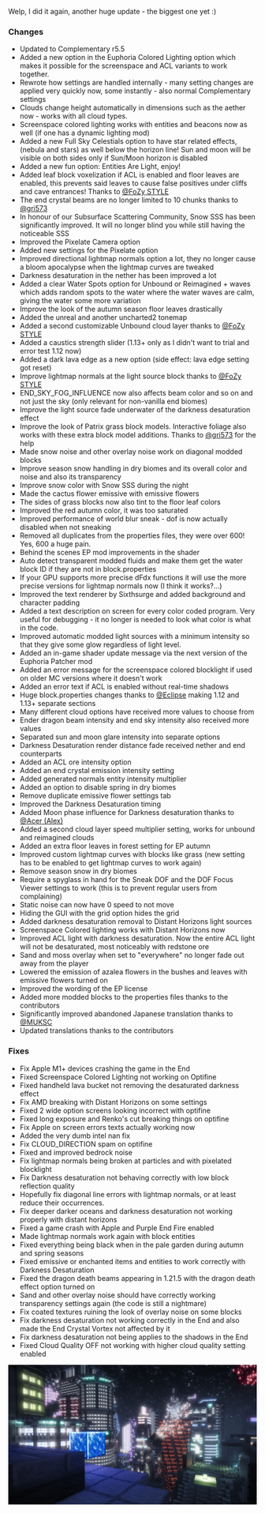 Welp, I did it again, another huge update - the biggest one yet :)
### Changes
- Updated to Complementary r5.5
- Added a new option in the Euphoria Colored Lighting option which makes it possible for the screenspace and ACL variants to work together.
- Rewrote how settings are handled internally - many setting changes are applied very quickly now, some instantly - also normal Complementary settings
- Clouds change height automatically in dimensions such as the aether now - works with all cloud types.
- Screenspace colored lighting works with entities and beacons now as well (if one has a dynamic lighting mod)
- Added a new Full Sky Celestials option to have star related effects, (nebula and stars) as well below the horizon line! Sun and moon will be visible on both sides only if Sun/Moon horizon is disabled
- Added a new fun option: Entities Are Light, enjoy!
- Added leaf block voxelization if ACL is enabled and floor leaves are enabled, this prevents said leaves to cause false positives under cliffs and cave entrances! Thanks to [@FoZy STYLE](https://github.com/FoZy-STYLE)
- The end crystal beams are no longer limited to 10 chunks thanks to [@gri573](https://github.com/gri573)
- In honour of our Subsurface Scattering Community, Snow SSS has been significantly improved. It will no longer blind you while still having the noticeable SSS
- Improved the Pixelate Camera option
- Added new settings for the Pixelate option
- Improved directional lightmap normals option a lot, they no longer cause a bloom apocalypse when the lightmap curves are tweaked
- Darkness desaturation in the nether has been improved a lot
- Added a clear Water Spots option for Unbound or Reimagined + waves which adds random spots to the water where the water waves are calm, giving the water some more variation
- Improve the look of the autumn season floor leaves drastically
- Added the unreal and another uncharted2 tonemap
- Added a second customizable Unbound cloud layer thanks to [@FoZy STYLE](https://github.com/FoZy-STYLE)
- Added a caustics strength slider (1.13+ only as I didn't want to trial and error test 1.12 now)
- Added a dark lava edge as a new option (side effect: lava edge setting got reset)
- Improve lightmap normals at the light source block thanks to [@FoZy STYLE](https://github.com/FoZy-STYLE)
- END_SKY_FOG_INFLUENCE now also affects beam color and so on and not just the sky (only relevant for non-vanilla end biomes)
- Improve the light source fade underwater of the darkness desaturation effect
- Improve the look of Patrix grass block models. Interactive foliage also works with these extra block model additions. Thanks to [@gri573](https://github.com/gri573) for the help
- Made snow noise and other overlay noise work on diagonal modded blocks
- Improve season snow handling in dry biomes and its overall color and noise and also its transparency
- Improve snow color with Snow SSS during the night
- Made the cactus flower emissive with emissive flowers
- The sides of grass blocks now also tint to the floor leaf colors
- Improved the red autumn color, it was too saturated
- Improved performance of world blur sneak - dof is now actually disabled when not sneaking
- Removed all duplicates from the properties files, they were over 600! Yes, 600 a huge pain.
- Behind the scenes EP mod improvements in the shader
- Auto detect transparent modded fluids and make them get the water block ID if they are not in block.properties
- If your GPU supports more precise dFdx functions it will use the more precise versions for lightmap normals now (I think it works?...)
- Improved the text renderer by Sixthsurge and added background and character padding
- Added a text description on screen for every color coded program. Very useful for debugging - it no longer is needed to look what color is what in the code.
- Improved automatic modded light sources with a minimum intensity so that they give some glow regardless of light level.
- Added an in-game shader update message via the next version of the Euphoria Patcher mod
- Added an error message for the screenspace colored blocklight if used on older MC versions where it doesn't work
- Added an error text if ACL is enabled without real-time shadows
- Huge block.properties changes thanks to [@Eclipse](https://github.com/Eclipse-Sol) making 1.12 and 1.13+ separate sections
- Many different cloud options have received more values to choose from
- Ender dragon beam intensity and end sky intensity also received more values
- Separated sun and moon glare intensity into separate options
- Darkness Desaturation render distance fade received nether and end counterparts
- Added an ACL ore intensity option
- Added an end crystal emission intensity setting
- Added generated normals entity intensity multiplier
- Added an option to disable spring in dry biomes
- Remove duplicate emissive flower settings tab
- Improved the Darkness Desaturation timing
- Added Moon phase influence for Darkness desaturation thanks to [@Acer (Alex)](https://github.com/djmrFunnyMan)
- Added a second cloud layer speed multiplier setting, works for unbound and reimagined clouds
- Added an extra floor leaves in forest setting for EP autumn
- Improved custom lightmap curves with blocks like grass (new setting has to be enabled to get lightmap curves to work again)
- Remove season snow in dry biomes
- Require a spyglass in hand for the Sneak DOF and the DOF Focus Viewer settings to work (this is to prevent regular users from complaining)
- Static noise can now have 0 speed to not move
- Hiding the GUI with the grid option hides the grid
- Added darkness desaturation removal to Distant Horizons light sources
- Screenspace Colored lighting works with Distant Horizons now
- Improved ACL light with darkness desaturation. Now the entire ACL light will not be desaturated, most noticeably with redstone ore
- Sand and moss overlay when set to "everywhere" no longer fade out away from the player
- Lowered the emission of azalea flowers in the bushes and leaves with emissive flowers turned on
- Improved the wording of the EP license
- Added more modded blocks to the properties files thanks to the contributors
- Significantly improved abandoned Japanese translation thanks to [@MUKSC](https://github.com/MUKSC)
- Updated translations thanks to the contributors

### Fixes
- Fix Apple M1+ devices crashing the game in the End
- Fixed Screenspace Colored Lighting not working on Optifine
- Fixed handheld lava bucket not removing the desaturated darkness effect
- Fix AMD breaking with Distant Horizons on some settings
- Fixed 2 wide option screens looking incorrect with optifine
- Fixed long exposure and Renko's cut breaking things on optifine
- Fix Apple on screen errors texts actually working now
- Added the very dumb intel nan fix
- Fix CLOUD_DIRECTION spam on optifine
- Fixed and improved bedrock noise
- Fix lightmap normals being broken at particles and with pixelated blocklight
- Fix Darkness desaturation not behaving correctly with low block reflection quality
- Hopefully fix diagonal line errors with lightmap normals, or at least reduce their occurrences.
- Fix deeper darker oceans and darkness desaturation not working properly with distant horizons
- Fixed a game crash with Apple and Purple End Fire enabled
- Made lightmap normals work again with block entities
- Fixed everything being black when in the pale garden during autumn and spring seasons
- Fixed emissive or enchanted items and entities to work correctly with Darkness Desaturation
- Fixed the dragon death beams appearing in 1.21.5 with the dragon death effect option turned on
- Sand and other overlay noise should have correctly working transparency settings again (the code is still a nightmare)
- Fix coated textures ruining the look of overlay noise on some blocks
- Fix darkness desaturation not working correctly in the End and also made the End Crystal Vortex not affected by it
- Fix darkness desaturation not being applies to the shadows in the End
- Fixed Cloud Quality OFF not working with higher cloud quality setting enabled

![Changelog](/assets/img/changelogScreenshots/2.webp)